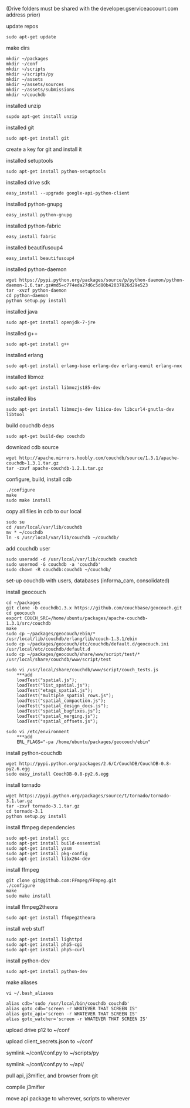 (Drive folders must be shared with the developer.gserviceaccount.com address prior)

update repos

	sudo apt-get update

make dirs

	mkdir ~/packages
	mkdir ~/conf
	mkdir ~/scripts
	mkdir ~/scripts/py
	mkdir ~/assets
	mkdir ~/assets/sources
	mkdir ~/assets/submissions
	mkdir ~/couchdb

installed unzip
	
	supdo apt-get install unzip

installed git
	
	sudo apt-get install git
	
create a key for git and install it

installed setuptools
	
	sudo apt-get install python-setuptools

installed drive sdk

	easy_install --upgrade google-api-python-client
	
installed python-gnupg

	easy_install python-gnupg

installed python-fabric

	easy_install fabric

installed beautifusoup4

	easy_install beautifusoup4

installed python-daemon

	wget https://pypi.python.org/packages/source/p/python-daemon/python-daemon-1.6.tar.gz#md5=c774eda27d6c5d80b42037826d29e523
	tar -xvzf python-daemon
	cd python-daemon
	python setup.py install
	
installed java

	sudo apt-get install openjdk-7-jre
	
installed g++

	sudo apt-get install g++
	
installed erlang

	sudo apt-get install erlang-base erlang-dev erlang-eunit erlang-nox
	
installed libmoz

	sudo apt-get install libmozjs185-dev

installed libs

	sudo apt-get install libmozjs-dev libicu-dev libcurl4-gnutls-dev libtool
	
build couchdb deps

	sudo apt-get build-dep couchdb
	
download cdb source

	wget http://apache.mirrors.hoobly.com/couchdb/source/1.3.1/apache-couchdb-1.3.1.tar.gz
	tar -zxvf apache-couchdb-1.2.1.tar.gz
	
configure, build, install cdb

	./configure
	make
	sudo make install

copy all files in cdb to our local

	sudo su
	cd /usr/local/var/lib/couchdb
	mv * ~/couchdb
	ln -s /usr/local/var/lib/couchdb ~/couchdb/
	
add couchdb user

	sudo useradd -d /usr/local/var/lib/couchdb couchdb
	sudo usermod -G couchdb -a 'couchdb'
	sudo chown -R couchdb:couchdb ~/couchdb/
	
set-up couchdb with users, databases (informa_cam, consolidated)

install geocouch

	cd ~/packages
	git clone -b couchdb1.3.x https://github.com/couchbase/geocouch.git
	cd geocouch
	export COUCH_SRC=/home/ubuntu/packages/apache-couchdb-1.3.1/src/couchdb
	make
	sudo cp ~/packages/geocouch/ebin/* /usr/local/lib/couchdb/erlang/lib/couch-1.3.1/ebin
	sudo cp ~/packages/geocouch/etc/couchdb/default.d/geocouch.ini /usr/local/etc/couchdb/default.d
	sudo cp ~/packages/geocouch/share/www/script/test/* /usr/local/share/couchdb/www/script/test
	
	sudo vi /usr/local/share/couchdb/www/script/couch_tests.js
		***add
		loadTest("spatial.js");
		loadTest("list_spatial.js");
		loadTest("etags_spatial.js");
		loadTest("multiple_spatial_rows.js");
		loadTest("spatial_compaction.js");
		loadTest("spatial_design_docs.js");
		loadTest("spatial_bugfixes.js");
		loadTest("spatial_merging.js");
		loadTest("spatial_offsets.js");
	
	sudo vi /etc/environment
		***add
		ERL_FLAGS="-pa /home/ubuntu/packages/geocouch/ebin"

install python-couchdb

	wget http://pypi.python.org/packages/2.6/C/CouchDB/CouchDB-0.8-py2.6.egg
	sudo easy_install CouchDB-0.8-py2.6.egg
	
install tornado

	wget https://pypi.python.org/packages/source/t/tornado/tornado-3.1.tar.gz
	tar -zxvf tornado-3.1.tar.gz
	cd tornado-3.1
	python setup.py install
	
	
install ffmpeg dependencies

	sudo apt-get install gcc
	sudo apt-get install build-essential
	sudo apt-get install yasm
	sudo apt-get install pkg-config
	sudo apt-get install libx264-dev

install ffmpeg

	git clone git@github.com:FFmpeg/FFmpeg.git
	./configure
	make
	sudo make install
	
install ffmpeg2theora

	sudo apt-get install ffmpeg2theora
		
install web stuff

	sudo apt-get install lighttpd
	sudo apt-get install php5-cgi
	sudo apt-get install php5-curl

install python-dev

	sudo apt-get install python-dev
	
make aliases

	vi ~/.bash_aliases
	
	alias cdb='sudo /usr/local/bin/couchdb couchdb'
	alias goto_cdb='screen -r WHATEVER THAT SCREEN IS'
	alias goto_api='screen -r WHATEVER THAT SCREEN IS'
	alias goto_watcher='screen -r WHATEVER THAT SCREEN IS'
	
upload drive p12 to ~/conf

upload client_secrets.json to ~/conf

symlink ~/conf/conf.py to ~/scripts/py

symlink ~/conf/conf.py to ~/api/	

pull api, j3mifier, and browser from git

compile j3mifier

move api package to wherever, scripts to wherever
